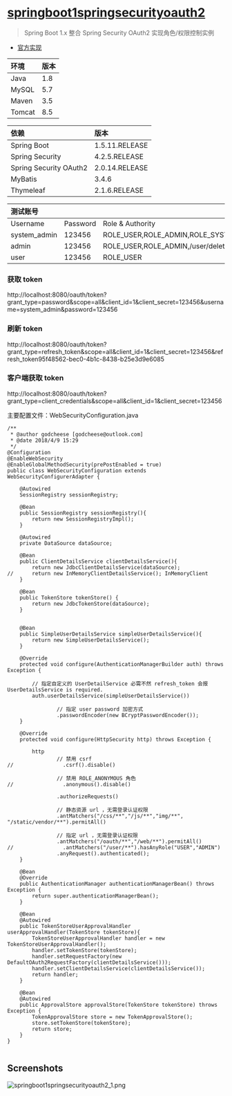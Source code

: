 
# [springboot1springsecurityoauth2](https://github.com/godcheese/springboot-example/tree/master/springboot1springsecurityoauth2)
> Spring Boot 1.x 整合 Spring Security OAuth2 实现角色/权限控制实例

- [官方实现](http://spring.io/guides/tutorials/spring-boot-oauth2/)

|环境  |版本|
|:-----|---|
|Java  |1.8|
|MySQL |5.7|
|Maven |3.5|
|Tomcat|8.5|

|依赖            |  版本        |
|:---------------------|:-------------|
|Spring Boot           |1.5.11.RELEASE|
|Spring Security       |4.2.5.RELEASE |
|Spring Security OAuth2|2.0.14.RELEASE|
|MyBatis               |3.4.6         |
|Thymeleaf             |2.1.6.RELEASE |

|测试账号     |        |                                       |
|:-----------|:-------|:--------------------------------------|
|Username    |Password|Role & Authority                       |
|system_admin|123456  |ROLE_USER,ROLE_ADMIN,ROLE_SYSTEM_ADMIN |
|admin       |123456  |ROLE_USER,ROLE_ADMIN,/user/delete/{id} |
|user        |123456  |ROLE_USER                              |


### 获取 token
http://localhost:8080/oauth/token?grant_type=password&scope=all&client_id=1&client_secret=123456&username=system_admin&password=123456
### 刷新 token
http://localhost:8080/oauth/token?grant_type=refresh_token&scope=all&client_id=1&client_secret=123456&refresh_token95f48562-bec0-4b1c-8438-b25e3d9e6085

### 客户端获取 token
http://localhost:8080/oauth/token?grant_type=client_credentials&scope=all&client_id=1&client_secret=123456



主要配置文件：WebSecurityConfiguration.java
```
/**
 * @author godcheese [godcheese@outlook.com]
 * @date 2018/4/9 15:29
 */
@Configuration
@EnableWebSecurity
@EnableGlobalMethodSecurity(prePostEnabled = true)
public class WebSecurityConfiguration extends WebSecurityConfigurerAdapter {
    
    @Autowired
    SessionRegistry sessionRegistry;

    @Bean
    public SessionRegistry sessionRegistry(){
        return new SessionRegistryImpl();
    }

    @Autowired
    private DataSource dataSource;

    @Bean
    public ClientDetailsService clientDetailsService(){
        return new JdbcClientDetailsService(dataSource);
//		return new InMemoryClientDetailsService(); InMemoryClient
    }

    @Bean
    public TokenStore tokenStore() {
        return new JdbcTokenStore(dataSource);
    }
    

    @Bean
    public SimpleUserDetailsService simpleUserDetailsService(){
        return new SimpleUserDetailsService();
    }

    @Override
    protected void configure(AuthenticationManagerBuilder auth) throws Exception {

        // 指定自定义的 UserDetailService 必需不然 refresh_token 会报 UserDetailsService is required.
        auth.userDetailsService(simpleUserDetailsService())
                
                // 指定 user password 加密方式
                .passwordEncoder(new BCryptPasswordEncoder());
    }

    @Override
    protected void configure(HttpSecurity http) throws Exception {

        http
                // 禁用 csrf
//                .csrf().disable()

                // 禁用 ROLE_ANONYMOUS 角色
//                .anonymous().disable()

                .authorizeRequests()

                // 静态资源 url ，无需登录认证权限
                .antMatchers("/css/**","/js/**","img/**", "/static/vendor/**").permitAll()

                // 指定 url ，无需登录认证权限
                .antMatchers("/oauth/**","/web/**").permitAll()
//                .antMatchers("/user/**").hasAnyRole("USER","ADMIN")
                .anyRequest().authenticated();
    }

    @Bean
    @Override
    public AuthenticationManager authenticationManagerBean() throws Exception {
        return super.authenticationManagerBean();
    }

    @Bean
    @Autowired
    public TokenStoreUserApprovalHandler userApprovalHandler(TokenStore tokenStore){
        TokenStoreUserApprovalHandler handler = new TokenStoreUserApprovalHandler();
        handler.setTokenStore(tokenStore);
        handler.setRequestFactory(new DefaultOAuth2RequestFactory(clientDetailsService()));
        handler.setClientDetailsService(clientDetailsService());
        return handler;
    }

    @Bean
    @Autowired
    public ApprovalStore approvalStore(TokenStore tokenStore) throws Exception {
        TokenApprovalStore store = new TokenApprovalStore();
        store.setTokenStore(tokenStore);
        return store;
    }
}


```

## Screenshots
![springboot1springsecurityoauth2_1.png](https://raw.githubusercontent.com/godcheese/springboot-example/master/springboot1springsecurityoauth2/screenshots/springboot1springsecurityoauth2_1.png)